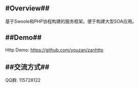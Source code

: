 #Overview##
----
基于Swoole和PHP协程构建的服务框架。便于构建大型SOA应用。


##Demo##
----
Http Demo: https://github.com/youzan/zanhttp

##交流方式##
----
QQ群: 115728122